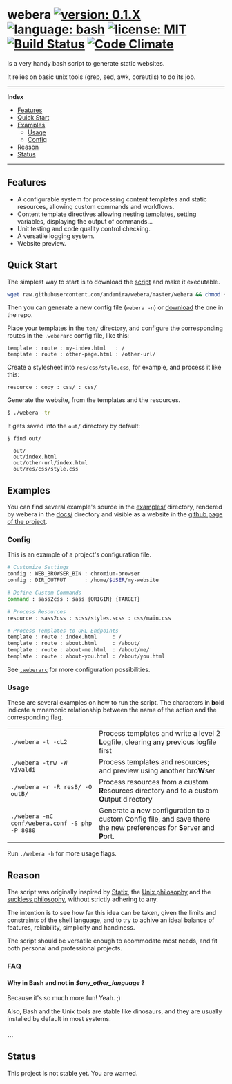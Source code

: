 # webera [![version: 0.1.X](https://img.shields.io/badge/version-0.1.X-yellow.svg?style=flat-square)](#status) [![language: bash](https://img.shields.io/badge/language-bash-blue.svg?style=flat-square)]() [![license: MIT](https://img.shields.io/badge/license-MIT-blue.svg?style=flat-square)](https://github.com/andamira/webera/blob/master/LICENSE.md) [![Build Status](https://img.shields.io/travis/andamira/webera/master.svg?style=flat-square)](https://travis-ci.org/andamira/webera) [![Code Climate](https://img.shields.io/codeclimate/github/andamira/webera.svg?style=flat-square)](https://codeclimate.com/github/andamira/webera)

Is a very handy bash script to generate static websites.

It relies on basic unix tools (grep, sed, awk, coreutils) to do its job.

---

**Index**

- [Features](#features)
- [Quick Start](#quick-start)
- [Examples](#examples)
  - [Usage](#usage)
  - [Config](#config)
- [Reason](#reason)
- [Status](#status)

---

## Features

- A configurable system for processing content templates and
  static resources, allowing custom commands and workflows.
- Content template directives allowing nesting templates,
  setting variables, displaying the output of commands...
- Unit testing and code quality control checking.
- A versatile logging system.
- Website preview.

## Quick Start

The simplest way to start is to download the
[script](https://raw.githubusercontent.com/andamira/webera/master/webera)
and make it executable.

```sh
wget raw.githubusercontent.com/andamira/webera/master/webera && chmod +x webera
```

Then you can generate a new config file (`webera -n`) or
[download](https://raw.githubusercontent.com/andamira/webera/master/.weberarc)
the one in the repo.

Place your templates in the `tem/` directory, and configure the
corresponding routes in the `.weberarc` config file, like this:

```
template : route : my-index.html   : /
template : route : other-page.html : /other-url/
```

Create a stylesheet into `res/css/style.css`, for example,
and process it like this:

```
resource : copy : css/ : css/
```

Generate the website, from the templates and the resources.

```sh
$ ./webera -tr

```

It gets saved into the `out/` directory by default:
```
$ find out/

  out/
  out/index.html
  out/other-url/index.html
  out/res/css/style.css
```

## Examples

You can find several example's source in the [examples/](https://github.com/andamira/webera/tree/master/examples) directory, rendered by webera in the [docs/](https://github.com/andamira/webera/tree/master/docs) directory and visible as a website in the [github page of the project](https://andamira.github.io/webera/examples/).

### Config

This is an example of a project's configuration file.

```bash
# Customize Settings
config : WEB_BROWSER_BIN : chromium-browser
config : DIR_OUTPUT      : /home/$USER/my-website

# Define Custom Commands
command : sass2css : sass {ORIGIN} {TARGET}

# Process Resources
resource : sass2css : scss/styles.scss : css/main.css

# Process Templates to URL Endpoints
template : route : index.html     : /
template : route : about.html     : /about/
template : route : about-me.html  : /about/me/
template : route : about-you.html : /about/you.html
```

See [`.weberarc`](https://github.com/andamira/webera/blob/master/.weberarc) for more configuration possibilities.


### Usage

These are several examples on how to run the script.
The characters in **b**old indicate a mnemonic relationship
between the name of the action and the corresponding flag.

<table><tbody>

<tr>
  <td><code>./webera -t -cL2</code></td>

  <td>Process <b>t</b>emplates and write a level 2
  <b>L</b>ogfile, clearing any previous logfile first</td>
</tr>

<tr>
  <td><code>./webera -trw -W vivaldi</code></td>

  <td>Process templates and resources; and preview using
  another bro<b>W</b>ser</td>
</tr>

<tr>
  <td><code>./webera -r -R resB/ -O outB/</code></td>

  <td>Process resources from a custom <b>R</b>esources directory
  and to a custom <b>O</b>utput directory</td>
</tr>

<tr>
  <td><code>./webera -nC conf/webera.conf -S php -P 8080</code></td>

  <td>Generate a <b>n</b>ew configuration to a custom
    <b>C</b>onfig file, and save there the new preferences
    for <b>S</b>erver and <b>P</b>ort.
  </td>
</tr>

</tbody></table>

Run `./webera -h` for more usage flags.


## Reason

The script was originally inspired by
[Statix](https://gist.github.com/plugnburn/c2f7cc3807e8934b179e),
the [Unix philosophy](https://en.wikipedia.org/wiki/Unix_philosophy)
and the [suckless philosophy](http://suckless.org/philosophy),
without strictly adhering to any.

The intention is to see how far this idea can be taken,
given the limits and constraints of the shell language,
and to try to achive an ideal balance of features,
reliability, simplicity and handiness.

The script should be versatile enough to acommodate most
needs, and fit both personal and professional projects.

### FAQ

#### Why in Bash and not in *$any_other_language* ?

Because it's so much more fun! Yeah. ;)

Also, Bash and the Unix tools are stable like dinosaurs, and
they are usually installed by default in most systems.

#### ...

## Status

This project is not stable yet. You are warned.
